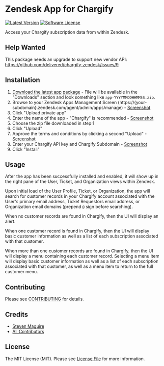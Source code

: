 # Zendesk App for Chargify

[![Latest Version](https://img.shields.io/github/release/delivered/chargify-zendesk.svg?style=flat-square)](https://github.com/delivered/chargify-zendesk/releases)
[![Software License](https://img.shields.io/badge/license-MIT-brightgreen.svg?style=flat-square)](LICENSE.md)

Access your Chargify subscription data from within Zendesk.

## Help Wanted

This package needs an upgrade to support new vendor API: https://github.com/delivered/chargify-zendesk/issues/9

## Installation

1. [Download the latest app package](https://github.com/delivered/chargify-zendesk/releases/latest) - File will be available in the "Downloads" section and look something like `app-YYYYMMDDHHMMSS.zip`.
2. Browse to your Zendesk Apps Management Screen (https://{your-subdomain}.zendesk.com/agent/admin/apps/manage) - [Screenshot](https://cl.ly/010k3C3E3k1s)
3. Click "Upload private app"
4. Enter the name of the app - "Chargify" is recommended - [Screenshot](https://cl.ly/061o2q0l322y)
5. Choose the zip file downloaded in step 1
6. Click "Upload"
7. Approve the terms and conditions by clicking a second "Upload" - [Screenshot](https://cl.ly/0T0E2I3o2F2u)
8. Enter your Chargify API key and Chargify Subdomain - [Screenshot](https://cl.ly/0Z2q2R241A02)
9. Click "Install"

## Usage

After the app has been successfully installed and enabled, it will show up in the right pane of the User, Ticket, and Organization views within Zendesk.

Upon initial load of the User Profile, Ticket, or Organization, the app will search for customer records in your Chargify account associated with the User's primary email address, Ticket Requestors email address, or Organization email domains (prepend `@` sign before searching).

When no customer records are found in Chargify, then the UI will display an alert.

When one customer record is found in Chargify, then the UI will display basic customer information as well as a list of each subscription associated with that customer.

When more than one customer records are found in Chargify, then the UI will display a menu containing each customer record. Selecting a menu item will display basic customer information as well as a list of each subscription associated with that customer, as well as a menu item to return to the full customer menu.

## Contributing

Please see [CONTRIBUTING](https://github.com/delivered/chargify-zendesk/blob/master/CONTRIBUTING.md) for details.

## Credits

- [Steven Maguire](https://github.com/stevenmaguire)
- [All Contributors](https://github.com/delivered/chargify-zendesk/contributors)

## License

The MIT License (MIT). Please see [License File](https://github.com/delivered/chargify-zendesk/blob/master/LICENSE) for more information.



